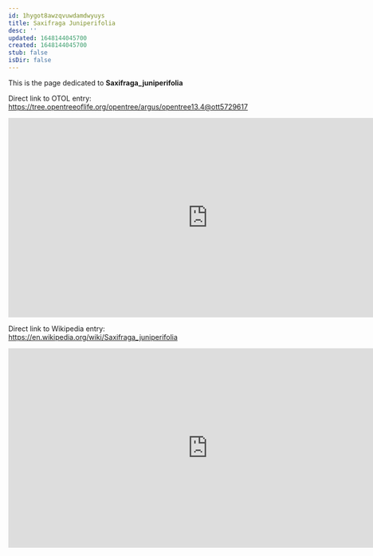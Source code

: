 ```yaml
---
id: 1hygot8awzqvuwdamdwyuys
title: Saxifraga Juniperifolia
desc: ''
updated: 1648144045700
created: 1648144045700
stub: false
isDir: false
---
```

This is the page dedicated to **Saxifraga_juniperifolia**


Direct link to OTOL entry: https://tree.opentreeoflife.org/opentree/argus/opentree13.4@ott5729617



<html>
    <body>
    <iframe src="https://tree.opentreeoflife.org/opentree/argus/opentree13.4@ott5729617"
    width="800" height="400" frameborder="0" allowfullscreen> </iframe>
    </body>
</html>
    


Direct link to Wikipedia entry: https://en.wikipedia.org/wiki/Saxifraga_juniperifolia



<html>
    <body>
    <iframe src="https://en.wikipedia.org/wiki/Saxifraga_juniperifolia"
    width="800" height="400" frameborder="0" allowfullscreen> </iframe>
    </body>
</html>
    
